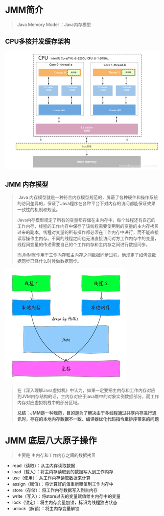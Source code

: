 # JMM简介 

> Java Memory Model ：Java内存模型

## CPU多核并发缓存架构

![cpu架构图](../images/cpu_cache.png)

## JMM 内存模型

> ​		Java 内存模型就是一种符合内存模型规范的，屏蔽了各种硬件和操作系统的访问差异的，保证了Java程序在各种平台下对内存的访问都能保证效果一致性的机制和规范。
>
> ​		Java内存模型规定了所有的变量都存储在主内存中，每个线程还有自己的工作内存，线程的工作内存中保存了该线程需要使用到的变量的主内存拷贝过来的副本，线程对变量的所有操作都必须在工作内存中进行，而不能直接读写操作主内存。不同的线程之间也无法直接访问对方工作内存中的变量，线程间变量的传递需要自己的个工作内存和主内存之间进行数据同步。
>
> ​		而JMM就作用于工作内存和主内存之间数据同步过程。他规定了如何做数据同步已经什么时候做数据同步。

![JMM内存模型图](../images/jmm.webp)

> ​		在《深入理解Java虚拟机》中认为，如果一定要把主内存和工作内存对应到JVM内存结构的话，主内存对应于java堆中的对象实例数据部分，而工作内存对应虚拟机栈中的部分区域。
>
> **总结：JMM是一种规范，目的是为了解决由于多线程通过共享内存进行通讯时，存在的本地内存数据不一致、编译器优化代码指令重排序带来的问题**

# JMM 底层八大原子操作

> 主要是 主内存和工作内存之间的数据拷贝

- read（读取）：从主内存读取数据
- load（载入）：将主内存读取到的数据写入到工作内存
- use（使用）：从工作内存读取数据来计算
- assign（赋值）：将计算好的值重新赋值到工作内存中
- store（存储）：将工作内存数据写入到主内存
- write（写入）：将store过去的变量赋值给主内存中的变量
- lock（锁定）：将主内存变量加锁，标识为线程独占状态
- unlock（解锁）：将主内存变量解锁